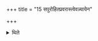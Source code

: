 +++
title = "15 सपुरोहितप्रवरास्त्वेवन्न्यायेन"

+++

<details><summary>थिते</summary>

सपुरोहितप्रवरास्त्वेवन्न्यायेन १५
</details>
